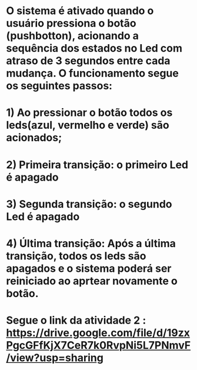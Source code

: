 # O sistema é ativado quando o usuário pressiona o botão (pushbotton), acionando a sequência dos estados no Led com atraso de 3 segundos entre cada mudança. O funcionamento segue os seguintes passos:
# 1) Ao pressionar o botão todos os leds(azul, vermelho e verde) são acionados;
# 2) Primeira transição: o primeiro Led é apagado
# 3) Segunda transição: o segundo Led é apagado
# 4) Última transição: Após a última transição, todos os leds são apagados e o sistema poderá ser reiniciado ao aprtear novamente o botão.
# Segue o link da atividade 2 : https://drive.google.com/file/d/19zxPgcGFfKjX7CeR7k0RvpNi5L7PNmvF/view?usp=sharing
